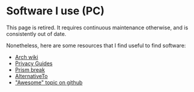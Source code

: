 # Software I use (PC)

This page is retired. It requires continuous maintenance otherwise, and
is consistently out of date.

Nonetheless, here are some resources that I find useful to find software:

- [Arch wiki](https://wiki.archlinux.org/index.php/List_of_applications)
- [Privacy Guides](https://www.privacyguides.org/)
- [Prism break](https://prism-break.org)
- [AlternativeTo](https://alternativeto.net/)
- ["Awesome" topic on github](https://github.com/topics/awesome)
